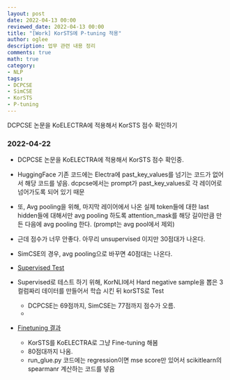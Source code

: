 ```yaml
---
layout: post
date: 2022-04-13 00:00
reviewed_date: 2022-04-13 00:00
title: "[Work] KorSTS에 P-tuning 적용"
author: oglee
description: 업무 관련 내용 정리
comments: true
math: true
category:
- NLP
tags:
- DCPCSE
- SimCSE
- KorSTS
- P-tuning
---
```


DCPCSE 논문을 KoELECTRA에 적용해서 KorSTS 점수 확인하기
<!--more-->

### 2022-04-22
- DCPCSE 논문을 KoELECTRA에 적용해서 KorSTS 점수 확인중.
- HuggingFace 기존 코드에는 Electra에 past_key_values를 넘기는 코드가 없어서 해당 코드를 넣음. dcpcse에서는 prompt가 past_key_values로 각 레이어로 넘어가도록 되어 있기 때문
- 또, Avg pooling을 위해, 마지막 레이어에서 나온 실제 token들에 대한 last hidden들에 대해서만 avg pooling 하도록 attention_mask를 해당 길이만큼 만든 다음에 avg pooling 한다. (prompt는 avg pool에서 제외)
- 근데 점수가 너무 안좋다. 아무리 unsupervised 이지만 30점대가 나온다. 
- SimCSE의 경우, avg pooling으로 바꾸면 40점대는 나온다. 

- <u>Supervised Test</u>
- Supervised로 테스트 하기 위해, KorNLI에서 Hard negative sample을 뽑은 3 컬럼짜리 데이터를 만들어서 학습 시킨 뒤 korSTS로 Test
  - DCPCSE는 69점까지, SimCSE는 77점까지 점수가 오름.
  - 
- <u> Finetuning 결과</u>
  - KorSTS를 KoELECTRA로 그냥 Fine-tuning 해봄
  - 80점대까지 나옴.
  - run_glue.py 코드에는 regression이면 mse score만 있어서 scikitlearn의 spearmanr 계산하는 코드를 넣음


